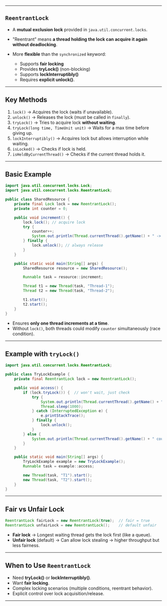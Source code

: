
---

##   `ReentrantLock`

* A **mutual exclusion lock** provided in `java.util.concurrent.locks`.
* "Reentrant" means **a thread holding the lock can acquire it again without deadlocking**.
* More **flexible** than the `synchronized` keyword:

  * Supports **fair locking**
  * Provides **tryLock()** (non-blocking)
  * Supports **lockInterruptibly()**
  * Requires **explicit unlock()**.

---

##  Key Methods

1. `lock()` → Acquires the lock (waits if unavailable).
2. `unlock()` → Releases the lock (must be called in `finally`).
3. `tryLock()` → Tries to acquire lock **without waiting**.
4. `tryLock(long time, TimeUnit unit)` → Waits for a max time before giving up.
5. `lockInterruptibly()` → Acquires lock but allows interruption while waiting.
6. `isLocked()` → Checks if lock is held.
7. `isHeldByCurrentThread()` → Checks if the current thread holds it.

---

##  Basic Example

```java
import java.util.concurrent.locks.Lock;
import java.util.concurrent.locks.ReentrantLock;

public class SharedResource {
    private final Lock lock = new ReentrantLock();
    private int counter = 0;

    public void increment() {
        lock.lock(); // acquire lock
        try {
            counter++;
            System.out.println(Thread.currentThread().getName() + " -> " + counter);
        } finally {
            lock.unlock(); // always release
        }
    }

    public static void main(String[] args) {
        SharedResource resource = new SharedResource();

        Runnable task = resource::increment;

        Thread t1 = new Thread(task, "Thread-1");
        Thread t2 = new Thread(task, "Thread-2");

        t1.start();
        t2.start();
    }
}
```

* Ensures **only one thread increments at a time**.
* Without `lock()`, both threads could modify `counter` simultaneously (race condition).

---

## Example with `tryLock()`

```java
import java.util.concurrent.locks.ReentrantLock;

public class TryLockExample {
    private final ReentrantLock lock = new ReentrantLock();

    public void access() {
        if (lock.tryLock()) {  // won't wait, just check
            try {
                System.out.println(Thread.currentThread().getName() + " got the lock");
                Thread.sleep(1000);
            } catch (InterruptedException e) {
                e.printStackTrace();
            } finally {
                lock.unlock();
            }
        } else {
            System.out.println(Thread.currentThread().getName() + " could not get the lock");
        }
    }

    public static void main(String[] args) {
        TryLockExample example = new TryLockExample();
        Runnable task = example::access;

        new Thread(task, "T1").start();
        new Thread(task, "T2").start();
    }
}
```

---

##  Fair vs Unfair Lock

```java
ReentrantLock fairLock = new ReentrantLock(true);  // fair = true
ReentrantLock unfairLock = new ReentrantLock();    // default unfair
```

* **Fair lock** → Longest waiting thread gets the lock first (like a queue).
* **Unfair lock** (default) → Can allow lock stealing → higher throughput but less fairness.

---

##  When to Use `ReentrantLock`

* Need **tryLock()** or **lockInterruptibly()**.
* Want **fair locking**.
* Complex locking scenarios (multiple conditions, reentrant behavior).
* Explicit control over lock acquisition/release.

---

